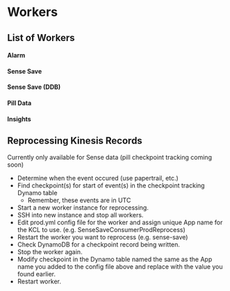 # Workers

## List of Workers
#### Alarm

#### Sense Save

#### Sense Save (DDB)

#### Pill Data

#### Insights

## Reprocessing Kinesis Records
Currently only available for Sense data (pill checkpoint tracking coming soon)
* Determine when the event occured (use papertrail, etc.)
* Find checkpoint(s) for start of event(s) in the checkpoint tracking Dynamo table
	* Remember, these events are in UTC
* Start a new worker instance for reprocessing.
* SSH into new instance and stop all workers.
* Edit prod.yml config file for the worker and assign unique App name for the KCL to use. (e.g. SenseSaveConsumerProdReprocess)
* Restart the worker you want to reprocess (e.g. sense-save)
* Check DynamoDB for a checkpoint record being written. 
* Stop the worker again.
* Modify checkpoint in the Dynamo table named the same as the App name you added to the config file above and replace with the value you found earlier. 
* Restart worker. 

